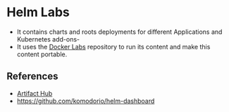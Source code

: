 # Helm Labs

- It contains charts and roots deployments for different Applications and Kubernetes add-ons-
- It uses the [Docker Labs](https://github.com/carlosrodlop/docker-labs) repository to run its content and make this content portable.

## References

- [Artifact Hub](https://artifacthub.io/)
- https://github.com/komodorio/helm-dashboard
